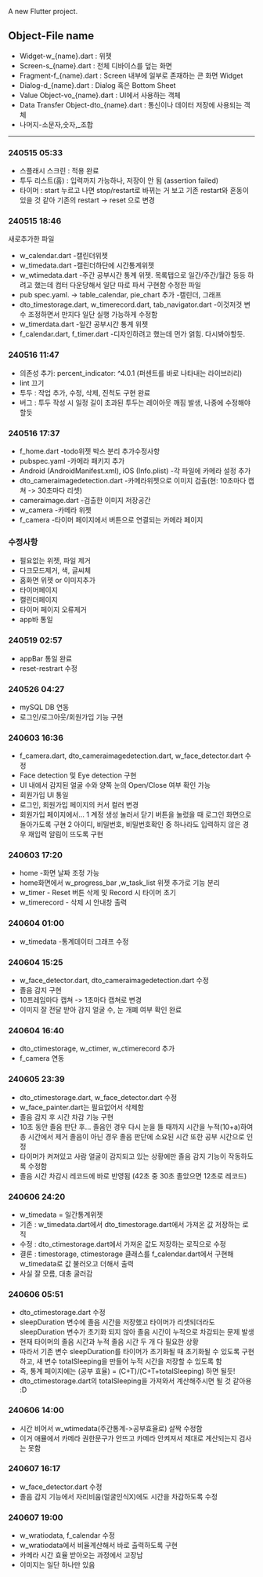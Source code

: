 A new Flutter project.

## Object-File name
- Widget-w_{name}.dart : 위젯
- Screen-s_{name}.dart : 전체 디바이스를 덮는 화면
- Fragment-f_{name}.dart : Screen 내부에 일부로 존재하는 콘 화면 Widget
- Dialog-d_{name}.dart : Dialog 혹은 Bottom Sheet
- Value Object-vo_{name}.dart : UI에서 사용하는 객체
- Data Transfer Object-dto_{name}.dart : 통신이나 데이터 저장에 사용되는 객체
- 나머지-소문자,숫자,_조합

---

### 240515 05:33
- 스플래시 스크린 : 적용 완료
- 투두 리스트(홈) : 입력까지 가능하나, 저장이 안 됨 (assertion failed)
- 타이머 : start 누르고 나면 stop/restart로 바뀌는 거 보고 기존 restart와 혼동이 있을 것 같아 기존의 restart -> reset 으로 변경

### 240515 18:46
새로추가한 파일
- w_calendar.dart -캘린더위젯
- w_timedata.dart -캘린더하단에 시간통계위젯
- w_wtimedata.dart -주간 공부시간 통계 위젯. 목록탭으로 일간/주간/월간 등등 하려고 했는데 컴터 다운당해서 일단 따로 파서 구현함
수정한 파일
- pub spec.yaml. -> table_calendar, pie_chart 추가 -캘린더, 그래프
- dto_timestorage.dart, w_timerecord.dart, tab_navigator.dart -이것저것 변수 조정하면서 만지다 일단 실행 가능하게 수정함
- w_timerdata.dart -일간 공부시간 통계 위젯
- f_calendar.dart, f_timer.dart -디자인하려고 했는데 먼가 얽힘. 다시봐야할듯.

### 240516 11:47
- 의존성 추가: percent_indicator: ^4.0.1 (퍼센트를 바로 나타내는 라이브러리)
- lint 끄기
- 투두 : 작업 추가, 수정, 삭제, 진척도 구현 완료
- 버그 : 투두 작성 시 일정 길이 초과된 투두는 레이아웃 깨짐 발생, 나중에 수정해야 할듯

### 240516 17:37
- f_home.dart -todo위젯 박스 분리
추가수정사항
- pubspec.yaml -카메라 패키지 추가
- Android (AndroidManifest.xml), iOS (Info.plist) -각 파일에 카메라 설정 추가
- dto_cameraimagedetection.dart -카메라위젯으로 이미지 검출(현: 10초마다 캡쳐 -> 30초마다 리셋)
- cameraimage.dart -검출한 이미지 저장공간
- w_camera -카메라 위젯
- f_camera -타이머 페이지에서 버튼으로 연결되는 카메라 페이지


### 수정사항
- 필요없는 위젯, 파일 제거
- 다크모드제거, 색, 글씨체
- 홈화면 위젯 or 이미지추가
- 타이머페이지
- 캘린더페이지
- 타이머 페이지 오류제거
- app바 통일

### 240519 02:57
- appBar 통일 완료
- reset-restrart 수정

### 240526 04:27
- mySQL DB 연동
- 로그인/로그아웃/회원가입 기능 구현

### 240603 16:36
- f_camera.dart, dto_cameraimagedetection.dart, w_face_detector.dart 수정
- Face detection 및 Eye detection 구현
- UI 내에서 감지된 얼굴 수와 양쪽 눈의 Open/Close 여부 확인 가능
- 회원가입 UI 통일
- 로그인, 회원가입 페이지의 커서 컬러 변경
- 회원가입 페이지에서...
1 계정 생성 눌러서 닫기 버튼을 눌렀을 때 로그인 화면으로 돌아가도록 구현
2 아이디, 비밀번호, 비밀번호확인 중 하나라도 입력하지 않은 경우 재입력 알림이 뜨도록 구현

### 240603 17:20
- home -화면 날짜 조정 가능
- home화면에서 w_progress_bar ,w_task_list 위젯 추가로 기능 분리
- w_timer - Reset 버튼 삭제 및 Record 시 타이머 초기
- w_timerecord - 삭제 시 안내창 출력

### 240604 01:00
- w_timedata -통계데이터 그래프 수정

### 240604 15:25
- w_face_detector.dart, dto_cameraimagedetection.dart 수정
- 졸음 감지 구현
- 10프레임마다 캡쳐 -> 1초마다 캡쳐로 변경
- 이미지 잘 전달 받아 감지 얼굴 수, 눈 개폐 여부 확인 완료

### 240604 16:40
- dto_ctimestorage, w_ctimer, w_ctimerecord 추가
- f_camera 연동

### 240605 23:39
- dto_ctimestorage.dart, w_face_detector.dart 수정
- w_face_painter.dart는 필요없어서 삭제함
- 졸음 감지 후 시간 차감 기능 구현
- 10초 동안 졸음 판단 후...
    졸음인 경우 다시 눈을 뜰 때까지 시간을 누적(10+a)하여 총 시간에서 제거
    졸음이 아닌 경우 졸음 판단에 소요된 시간 또한 공부 시간으로 인정
- 타이머가 켜져있고 사람 얼굴이 감지되고 있는 상황에만 졸음 감지 기능이 작동하도록 수정함
- 졸음 시간 차감시 레코드에 바로 반영됨 (42초 중 30초 졸았으면 12초로 레코드)

### 240606 24:20
- w_timedata = 일간통계위젯
- 기존 : w_timedata.dart에서 dto_timestorage.dart에서 가져온 값 저장하는 로직
- 수정 : dto_ctimestorage.dart에서 가져온 값도 저장하는 로직으로 수정
- 결론 : timestorage, ctimestorage 클래스를 f_calendar.dart에서 구현해 w_timedata로 값 불러오고 더해서 출력
- 사실 잘 모름, 대충 굴러감

### 240606 05:51
- dto_ctimestorage.dart 수정
- sleepDuration 변수에 졸음 시간을 저장했고 타이머가 리셋되더라도 sleepDuration 변수가 초기화 되지 않아 졸음 시간이 누적으로 차감되는 문제 발생
- 현재 타이머의 졸음 시간과 누적 졸음 시간 두 개 다 필요한 상황
- 따라서 기존 변수 sleepDuration를 타이머가 초기화될 때 초기화될 수 있도록 구현하고, 새 변수 totalSleeping을 만들어 누적 시간을 저장할 수 있도록 함
- 즉, 통계 페이지에는 (공부 효율) = (C+T)/(C+T+totalSleeping) 하면 될듯!
- dto_ctimestorage.dart의 totalSleeping을 가져와서 계산해주시면 될 것 같아용 :D

### 240606 14:00
- 시간 비어서 w_wtimedata(주간통계->공부효율로) 살짝 수정함
- 이거 애뮬에서 카메라 권한문구가 안뜨고 카메라 안켜져서 제대로 계산되는지 검사는 못함

### 240607 16:17
- w_face_detector.dart 수정
- 졸음 감지 기능에서 자리비움(얼굴인식X)에도 시간을 차감하도록 수정

### 240607 19:00
- w_wratiodata, f_calendar 수정
- w_wratiodata에서 비율계산해서 바로 출력하도록 구현
- 카메라 시간 효율 받아오는 과정에서 고장남
- 이미지는 일단 하나만 있음